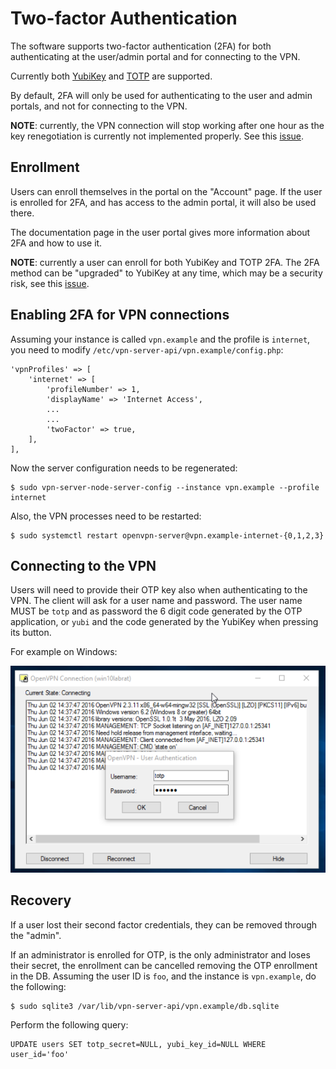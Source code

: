 # Two-factor Authentication

The software supports two-factor authentication (2FA) for both authenticating
at the user/admin portal and for connecting to the VPN.

Currently both [YubiKey](https://yubico.com/) and 
[TOTP](https://en.wikipedia.org/wiki/Time-based_One-time_Password_Algorithm) 
are supported.

By default, 2FA will only be used for authenticating to the user and admin
portals, and not for connecting to the VPN.

**NOTE**: currently, the VPN connection will stop working after one hour as the
key renegotiation is currently not implemented properly. See this 
[issue](https://github.com/eduvpn/vpn-server-node/issues/6).

## Enrollment

Users can enroll themselves in the portal on the "Account" page. If the user
is enrolled for 2FA, and has access to the admin portal, it will also be used
there.

The documentation page in the user portal gives more information about 2FA and
how to use it.

**NOTE**: currently a user can enroll for both YubiKey and TOTP 2FA. The 2FA 
method can be "upgraded" to YubiKey at any time, which may be a security risk,
see this [issue](https://github.com/eduvpn/vpn-user-portal/issues/60).

## Enabling 2FA for VPN connections

Assuming your instance is called `vpn.example` and the profile is `internet`, 
you need to modify `/etc/vpn-server-api/vpn.example/config.php`:

    'vpnProfiles' => [
        'internet' => [
            'profileNumber' => 1,
            'displayName' => 'Internet Access',
            ...
            ...
            'twoFactor' => true,
        ],
    ],

Now the server configuration needs to be regenerated:

    $ sudo vpn-server-node-server-config --instance vpn.example --profile internet

Also, the VPN processes need to be restarted:

    $ sudo systemctl restart openvpn-server@vpn.example-internet-{0,1,2,3}

## Connecting to the VPN

Users will need to provide their OTP key also when authenticating to the
VPN. The client will ask for a user name and password. The user name MUST be
`totp` and as password the 6 digit code generated by the OTP application, or
`yubi` and the code generated by the YubiKey when pressing its button.

For example on Windows:

![OTP on Windows](img/windows_otp.png)

## Recovery

If a user lost their second factor credentials, they can be removed through 
the "admin".

If an administrator is enrolled for OTP, is the only administrator and loses 
their secret, the enrollment can be cancelled removing the OTP enrollment in
the DB. Assuming the user ID is `foo`, and the instance is `vpn.example`, do 
the following:

    $ sudo sqlite3 /var/lib/vpn-server-api/vpn.example/db.sqlite

Perform the following query:

    UPDATE users SET totp_secret=NULL, yubi_key_id=NULL WHERE user_id='foo'
